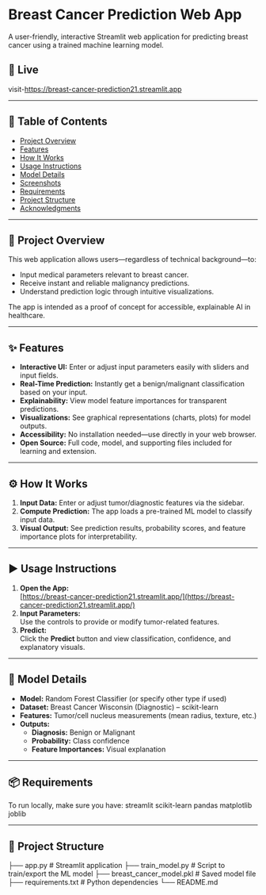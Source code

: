 # Breast Cancer Prediction Web App

A user-friendly, interactive Streamlit web application for predicting breast cancer using a trained machine learning model.  
## 🚀 Live 

visit-https://breast-cancer-prediction21.streamlit.app

---

## 📑 Table of Contents

- [Project Overview](#project-overview)
- [Features](#features)
- [How It Works](#how-it-works)
- [Usage Instructions](#usage-instructions)
- [Model Details](#model-details)
- [Screenshots](#screenshots)
- [Requirements](#requirements)
- [Project Structure](#project-structure)
- [Acknowledgments](#acknowledgments)

---

## 📝 Project Overview

This web application allows users—regardless of technical background—to:
- Input medical parameters relevant to breast cancer.
- Receive instant and reliable malignancy predictions.
- Understand prediction logic through intuitive visualizations.

The app is intended as a proof of concept for accessible, explainable AI in healthcare.

---

## ✨ Features

- **Interactive UI:** Enter or adjust input parameters easily with sliders and input fields.
- **Real-Time Prediction:** Instantly get a benign/malignant classification based on your input.
- **Explainability:** View model feature importances for transparent predictions.
- **Visualizations:** See graphical representations (charts, plots) for model outputs.
- **Accessibility:** No installation needed—use directly in your web browser.
- **Open Source:** Full code, model, and supporting files included for learning and extension.

---

## ⚙️ How It Works

1. **Input Data:** Enter or adjust tumor/diagnostic features via the sidebar.
2. **Compute Prediction:** The app loads a pre-trained ML model to classify input data.
3. **Visual Output:** See prediction results, probability scores, and feature importance plots for interpretability.

---

## ▶️ Usage Instructions

1. **Open the App:**  
   [https://breast-cancer-prediction21.streamlit.app/](https://breast-cancer-prediction21.streamlit.app/)
2. **Input Parameters:**  
   Use the controls to provide or modify tumor-related features.
3. **Predict:**  
   Click the **Predict** button and view classification, confidence, and explanatory visuals.

---

## 🤖 Model Details

- **Model:** Random Forest Classifier (or specify other type if used)
- **Dataset:** Breast Cancer Wisconsin (Diagnostic) – scikit-learn
- **Features:** Tumor/cell nucleus measurements (mean radius, texture, etc.)
- **Outputs:**  
  - **Diagnosis:** Benign or Malignant  
  - **Probability:** Class confidence  
  - **Feature Importances:** Visual explanation

---


## 📦 Requirements

To run locally, make sure you have:
streamlit
scikit-learn
pandas
matplotlib
joblib


---

## 📁 Project Structure

├── app.py # Streamlit application
├── train_model.py # Script to train/export the ML model
├── breast_cancer_model.pkl # Saved model file
├── requirements.txt # Python dependencies
└── README.md

